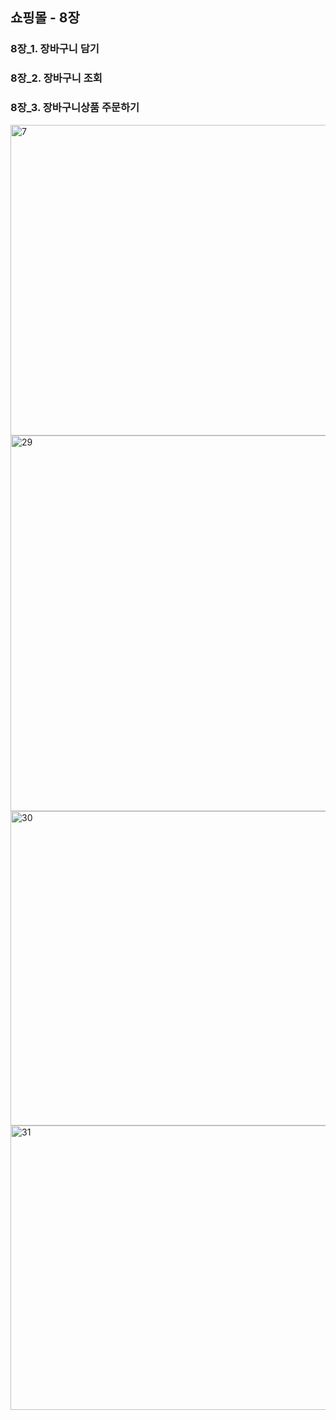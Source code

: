 ## 쇼핑몰 - 8장 ##

### 8장_1. 장바구니 담기 ### 
### 8장_2. 장바구니 조회 ### 
### 8장_3. 장바구니상품 주문하기 ### 



<img width="675" height="497" alt="7" src="https://github.com/user-attachments/assets/937b370d-5b8e-419b-83e3-0f56309e60b5" />
<img width="684" height="601" alt="29" src="https://github.com/user-attachments/assets/2eef59ed-f80b-4463-ad3e-ae4fac4db98d" />
<img width="593" height="503" alt="30" src="https://github.com/user-attachments/assets/8c1b63e4-fd72-439c-a33a-ef0bd1230371" />
<img width="599" height="455" alt="31" src="https://github.com/user-attachments/assets/9068a325-bf2e-42e3-9bf9-f7697ab559ee" />
